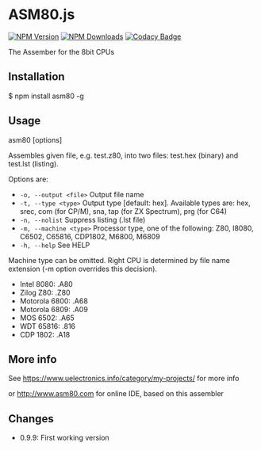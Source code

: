 # ASM80.js

[![NPM Version](http://img.shields.io/npm/v/asm80.svg?style=flat)](https://www.npmjs.org/package/asm80)
[![NPM Downloads](https://img.shields.io/npm/dm/asm80.svg?style=flat)](https://www.npmjs.org/package/asm80)
[![Codacy Badge](https://api.codacy.com/project/badge/Grade/02de4cbfc6fc4ff1a9c0fe4e16d72bde)](https://www.codacy.com/app/maly/asm80-node?utm_source=github.com&amp;utm_medium=referral&amp;utm_content=maly/asm80-node&amp;utm_campaign=Badge_Grade)

  The Assember for the 8bit CPUs

## Installation

  $ npm install asm80 -g

## Usage

  asm80 [options] <file>

  Assembles given file, e.g. test.z80, into two files: test.hex (binary) and test.lst (listing).

  Options are:

  - `-o, --output <file>` Output file name
  - `-t, --type <type>` Output type [default: hex]. Available types are: hex, srec, com (for CP/M), sna, tap (for ZX Spectrum), prg (for C64)
  - `-n, --nolist` Suppress listing (.lst file)
  - `-m, --machine <type>` Processor type, one of the following: Z80, I8080, C6502, C65816, CDP1802, M6800, M6809
  - `-h, --help` See HELP

  Machine type can be omitted. Right CPU is determined by file name extension (-m option overrides this decision).

  - Intel 8080: .A80
  - Zilog Z80: .Z80
  - Motorola 6800: .A68
  - Motorola 6809: .A09
  - MOS 6502: .A65
  - WDT 65816: .816
  - CDP 1802: .A18

## More info

  See https://www.uelectronics.info/category/my-projects/ for more info

  or http://www.asm80.com for online IDE, based on this assembler

## Changes

  - 0.9.9: First working version
